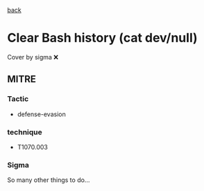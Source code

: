 [back](../index.md)
# Clear Bash history (cat dev/null)
Cover by sigma :x: 

## MITRE
### Tactic
  - defense-evasion

### technique
  - T1070.003

### Sigma

 So many other things to do...